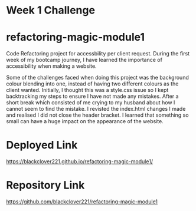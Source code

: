 # Week 1 Challenge 

# refactoring-magic-module1

Code Refactoring project for accessbility per client request. During the first week of my bootcamp journey, I have learned the importance of accessibility when making a website. 

Some of the challenges faced when doing this project was the background colour blending into one, instead of having two different colours as the client wanted. Initially, I thought this was a style.css issue so I kept backtracking my steps to ensure I have not made any mistakes. After a short break which consisted of me crying to my husband about how I cannot seem to find the mistake. I revisted the index.html changes I made and realised I did not close the header bracket. I learned that something so small can have a huge impact on the appearance of the website.

# Deployed Link
https://blackclover221.github.io/refactoring-magic-module1/

# Repository Link 
https://github.com/blackclover221/refactoring-magic-module1
